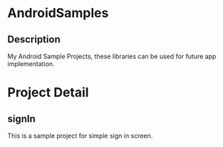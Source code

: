 AndroidSamples
==============

## Description

My Android Sample Projects, these libraries can be used for future app implementation.

Project Detail
===============

## signIn

This is a sample project for simple sign in screen.


